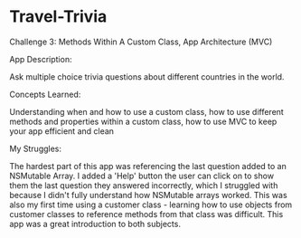 # Travel-Trivia

Challenge 3: Methods Within A Custom Class, App Architecture (MVC)

App Description:

Ask multiple choice trivia questions about different countries in the world.

Concepts Learned:

Understanding when and how to use a custom class, how to use different methods and properties within a custom class, how to use MVC to keep your app efficient and clean


My Struggles:

The hardest part of this app was referencing the last question added to an NSMutable Array. I added a 'Help' button the user can click on to show them the last question they answered incorrectly, which I struggled with because I didn't fully understand how NSMutable arrays worked. This was also my first time using a customer class - learning how to use objects from customer classes to reference methods from that class was difficult. This app was a great introduction to both subjects. 
